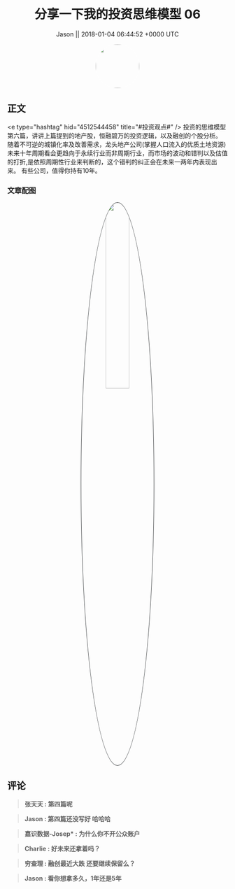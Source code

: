 <h1 align="center">分享一下我的投资思维模型 06</h1>




<p align="center">
    <a>Jason || 2018-01-04 06:44:52 &#43;0000 UTC</a>
</p>

<div align="center">
    <img src="https://images.zsxq.com/Ftbym-tzOBZ26mFA21Ca1rs64ASm?e=1590940799&amp;token=kIxbL07-8jAj8w1n4s9zv64FuZZNEATmlU_Vm6zD:_So2l851p2qR-1oMMudfU5ypuv0=" width="100" height="100" style="border:1px solid;border-radius:50%; color:#ffffff"/>
</div>




## 正文

<div>
&lt;e type=&#34;hashtag&#34; hid=&#34;4512544458&#34; title=&#34;#投资观点#&#34; /&gt;  投资的思维模型第六篇，讲讲上篇提到的地产股，恒融碧万的投资逻辑，以及融创的个股分析。
随着不可逆的城镇化率及改善需求，龙头地产公司(掌握人口流入的优质土地资源)未来十年周期看会更趋向于永续行业而非周期行业，而市场的波动和错判以及估值的打折,是依照周期性行业来判断的，这个错判的纠正会在未来一两年内表现出来。
有些公司，值得你持有10年。
</div>

### 文章配图

<div class="image" align="center">

<img src="https://images.zsxq.com/FiuBW_ApcHpCjX9C1IBt6oM1Ut8_?imageMogr2/auto-orient/thumbnail/800x/format/jpg/blur/1x0/quality/75&amp;e=1590940799&amp;token=kIxbL07-8jAj8w1n4s9zv64FuZZNEATmlU_Vm6zD:Nf4hEz10oKRL7OzJYcTkRudFQtQ=" width="33%" height="33%" style="border:1px solid;border-radius:50%; color:#3c3f41"/>

</div>


## 评论

<div align="left">
<div>

<blockquote >
<span> <strong>张天天 : 第四篇呢 </strong></span>
</blockquote>

<blockquote >
<span> <strong>Jason : 第四篇还没写好 哈哈哈 </strong></span>
</blockquote>

<blockquote >
<span> <strong>嘉识数据-Josep* : 为什么你不开公众账户 </strong></span>
</blockquote>

<blockquote >
<span> <strong>Charlie : 好未来还拿着吗？ </strong></span>
</blockquote>

<blockquote >
<span> <strong>穷查理 : 融创最近大跌  还要继续保留么？ </strong></span>
</blockquote>

<blockquote >
<span> <strong>Jason : 看你想拿多久，1年还是5年 </strong></span>
</blockquote>

</div>
</div>